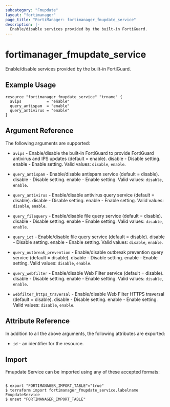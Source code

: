 ```yaml
---
subcategory: "Fmupdate"
layout: "fortimanager"
page_title: "FortiManager: fortimanager_fmupdate_service"
description: |-
  Enable/disable services provided by the built-in FortiGuard.
---
```


# fortimanager_fmupdate_service
Enable/disable services provided by the built-in FortiGuard.

## Example Usage

```hcl
resource "fortimanager_fmupdate_service" "trname" {
  avips           = "enable"
  query_antispam  = "enable"
  query_antivirus = "enable"
}
```

## Argument Reference


The following arguments are supported:


* `avips` - Enable/disable the built-in FortiGuard to provide FortiGuard antivirus and IPS updates (default = enable). disable - Disable setting. enable - Enable setting. Valid values: `disable`, `enable`.

* `query_antispam` - Enable/disable antispam service (default = disable). disable - Disable setting. enable - Enable setting. Valid values: `disable`, `enable`.

* `query_antivirus` - Enable/disable antivirus query service (default = disable). disable - Disable setting. enable - Enable setting. Valid values: `disable`, `enable`.

* `query_filequery` - Enable/disable file query service (default = disable). disable - Disable setting. enable - Enable setting. Valid values: `disable`, `enable`.

* `query_iot` - Enable/disable file query service (default = disable). disable - Disable setting. enable - Enable setting. Valid values: `disable`, `enable`.

* `query_outbreak_prevention` - Enable/disable  outbreak prevention query service (default = disable). disable - Disable setting. enable - Enable setting. Valid values: `disable`, `enable`.

* `query_webfilter` - Enable/disable Web Filter service (default = disable). disable - Disable setting. enable - Enable setting. Valid values: `disable`, `enable`.

* `webfilter_https_traversal` - Enable/disable Web Filter HTTPS traversal (default = disable). disable - Disable setting. enable - Enable setting. Valid values: `disable`, `enable`.



## Attribute Reference

In addition to all the above arguments, the following attributes are exported:
* `id` - an identifier for the resource.

## Import

Fmupdate Service can be imported using any of these accepted formats:
```

$ export "FORTIMANAGER_IMPORT_TABLE"="true"
$ terraform import fortimanager_fmupdate_service.labelname FmupdateService
$ unset "FORTIMANAGER_IMPORT_TABLE"
```

